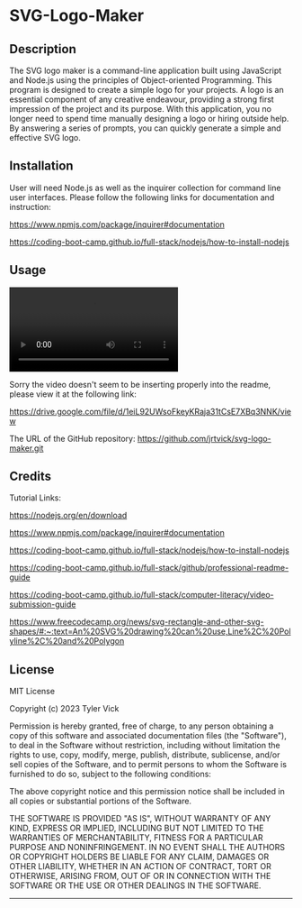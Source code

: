 # SVG-Logo-Maker


## Description

The SVG logo maker is a command-line application built using JavaScript and Node.js using the principles of Object-oriented Programming. This program is designed to create a simple logo for your projects. A logo is an essential component of any creative endeavour, providing a strong first impression of the project and its purpose. With this application, you no longer need to spend time manually designing a logo or hiring outside help. By answering a series of prompts, you can quickly generate a simple and effective SVG logo.


## Installation

User will need Node.js as well as the inquirer collection for command line user interfaces. Please follow the following links for documentation and instruction:

https://www.npmjs.com/package/inquirer#documentation

https://coding-boot-camp.github.io/full-stack/nodejs/how-to-install-nodejs


## Usage

![Tyler Vick's SVG Logo Maker demonstration video](./assets/videos/SVG-logo-maker-demo.webm)

Sorry the video doesn't seem to be inserting properly into the readme, please view it at the following link:

https://drive.google.com/file/d/1eiL92UWsoFkeyKRaja31tCsE7XBq3NNK/view


The URL of the GitHub repository: https://github.com/jrtvick/svg-logo-maker.git


## Credits

Tutorial Links:

https://nodejs.org/en/download

https://www.npmjs.com/package/inquirer#documentation

https://coding-boot-camp.github.io/full-stack/nodejs/how-to-install-nodejs

https://coding-boot-camp.github.io/full-stack/github/professional-readme-guide

https://coding-boot-camp.github.io/full-stack/computer-literacy/video-submission-guide

https://www.freecodecamp.org/news/svg-rectangle-and-other-svg-shapes/#:~:text=An%20SVG%20drawing%20can%20use,Line%2C%20Polyline%2C%20and%20Polygon



## License

MIT License

Copyright (c) 2023 Tyler Vick

Permission is hereby granted, free of charge, to any person obtaining a copy
of this software and associated documentation files (the "Software"), to deal
in the Software without restriction, including without limitation the rights
to use, copy, modify, merge, publish, distribute, sublicense, and/or sell
copies of the Software, and to permit persons to whom the Software is
furnished to do so, subject to the following conditions:

The above copyright notice and this permission notice shall be included in all
copies or substantial portions of the Software.

THE SOFTWARE IS PROVIDED "AS IS", WITHOUT WARRANTY OF ANY KIND, EXPRESS OR
IMPLIED, INCLUDING BUT NOT LIMITED TO THE WARRANTIES OF MERCHANTABILITY,
FITNESS FOR A PARTICULAR PURPOSE AND NONINFRINGEMENT. IN NO EVENT SHALL THE
AUTHORS OR COPYRIGHT HOLDERS BE LIABLE FOR ANY CLAIM, DAMAGES OR OTHER
LIABILITY, WHETHER IN AN ACTION OF CONTRACT, TORT OR OTHERWISE, ARISING FROM,
OUT OF OR IN CONNECTION WITH THE SOFTWARE OR THE USE OR OTHER DEALINGS IN THE
SOFTWARE.

---
